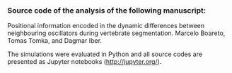 ### Source code of the analysis of the following manuscript:

Positional information encoded in the dynamic differences between neighbouring oscillators during vertebrate segmentation. 
Marcelo Boareto, Tomas Tomka, and Dagmar Iber.

The simulations were evaluated in Python and all source codes are presented as Jupyter
notebooks (http://jupyter.org/).
